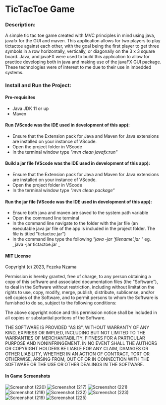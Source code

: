# TicTacToe Game

### Description:
A simple tic tac toe game created with MVC principles in mind using java, javafx for the GUI and maven. This application allows for two players to play tictactoe against each other, with the goal being the first player to get three symbols in a row horizontally, vertically, or diagonally on the 3 x 3 square board. Java, and javaFX were used to build this application to allow for practice developing both in java and making use of the javaFX GUI package. These technologies were of interest to me due to their use in imbedded systems. 

### Install and Run the Project: 
#### Pre-requisites
- Java JDK 11 or up
- Maven

#### Run (VScode was the IDE used in development of this app):
- Ensure that the Extension pack for Java and Maven for Java extensions are installed on your instance of VScode. 
- Open the project folder in VScode
- In the terminal window type _"mvn clean javafx:run"_

#### Build a jar file (VScode was the IDE used in development of this app):
- Ensure that the Extension pack for Java and Maven for Java extensions are installed on your instance of VScode. 
- Open the project folder in VScode
- In the terminal window type _"mvn clean package"_

#### Run the jar file (VScode was the IDE used in development of this app):
- Ensure both java and maven are saved to the system path variable
- Open the command line terminal
- In the command line navigate to the folder with the jar file (an executable java jar file of the app is included in the project folder. The file is titled "tictactoe.jar")
- In the command line type the following _"java -jar 'filename'.jar "_ eg. _java -jar tictactoe.jar _

#### MIT License

Copyright (c) 2023, Fezeka Nzama

Permission is hereby granted, free of charge, to any person obtaining a copy
of this software and associated documentation files (the "Software"), to deal
in the Software without restriction, including without limitation the rights
to use, copy, modify, merge, publish, distribute, sublicense, and/or sell
copies of the Software, and to permit persons to whom the Software is
furnished to do so, subject to the following conditions:

The above copyright notice and this permission notice shall be included in all
copies or substantial portions of the Software.

THE SOFTWARE IS PROVIDED "AS IS", WITHOUT WARRANTY OF ANY KIND, EXPRESS OR
IMPLIED, INCLUDING BUT NOT LIMITED TO THE WARRANTIES OF MERCHANTABILITY,
FITNESS FOR A PARTICULAR PURPOSE AND NONINFRINGEMENT. IN NO EVENT SHALL THE
AUTHORS OR COPYRIGHT HOLDERS BE LIABLE FOR ANY CLAIM, DAMAGES OR OTHER
LIABILITY, WHETHER IN AN ACTION OF CONTRACT, TORT OR OTHERWISE, ARISING FROM,
OUT OF OR IN CONNECTION WITH THE SOFTWARE OR THE USE OR OTHER DEALINGS IN THE
SOFTWARE.

#### In Game Screenshots
![Screenshot (220)](https://github.com/FezekaNzama/TicTacToe/assets/55462056/9f1376d6-9d89-4bec-950c-f5f2a3576549)
![Screenshot (217)](https://github.com/FezekaNzama/TicTacToe/assets/55462056/6fb9c825-567f-407d-b9a7-b3c5e499d766)
![Screenshot (221)](https://github.com/FezekaNzama/TicTacToe/assets/55462056/76cb8ca1-940b-42aa-ab5f-15670aa2b24f)
![Screenshot (218)](https://github.com/FezekaNzama/TicTacToe/assets/55462056/a85e8708-b4ca-43b2-9f8f-44d00a133825)
![Screenshot (222)](https://github.com/FezekaNzama/TicTacToe/assets/55462056/34297c30-43f1-42b4-ad11-3d0bb42aa721)
![Screenshot (223)](https://github.com/FezekaNzama/TicTacToe/assets/55462056/14247ac1-752e-4eaa-a652-83b026944a19)
![Screenshot (219)](https://github.com/FezekaNzama/TicTacToe/assets/55462056/d70c0fca-abe9-414d-b94e-b5bb5f979de9)
![Screenshot (225)](https://github.com/FezekaNzama/TicTacToe/assets/55462056/b0b41218-0adb-4378-8684-d00db7a4c173)




